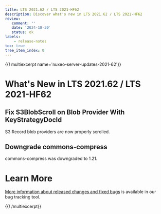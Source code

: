 ```yaml
---
title: LTS 2021.62 / LTS 2021-HF62
description: Discover what's new in LTS 2021.62 / LTS 2021-HF62
review:
   comment: ''
   date: '2024-10-30'
   status: ok
labels:
    - release-notes
toc: true
tree_item_index: 0
---
```


{{! multiexcerpt name='nuxeo-server-updates-2021-62'}}
# What's New in LTS 2021.62 / LTS 2021-HF62

## Fix S3BlobScroll on Blob Provider With KeyStrategyDocId

S3 Record blob providers are now properly scrolled.


## Downgrade commons-compress

commons-compress was downgraded to 1.21.


# Learn More

[More information about released changes and fixed bugs](https://hyland.atlassian.net/secure/ReleaseNote.jspa?projectId=14958&version=29337) is available in our bug tracking tool.

{{! /multiexcerpt}}
